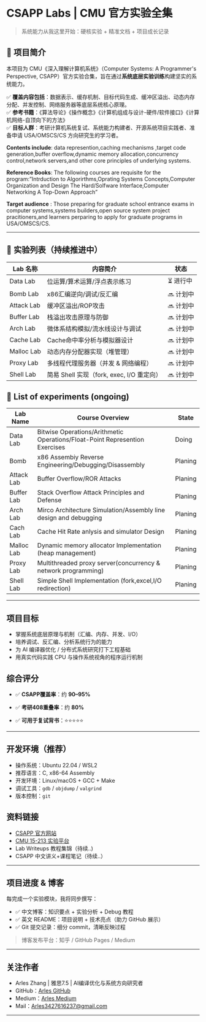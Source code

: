 # CSAPP Labs | CMU 官方实验全集

> 系统能力从我这里开始：硬核实验 + 精准文档 + 项目成长记录

## 📘 项目简介

本项目为 CMU《深入理解计算机系统》（Computer Systems: A Programmer's Perspective, CSAPP）官方实验合集，旨在通过**系统底层实验训练**构建坚实的系统能力。

✅ **覆盖内容包括**：数据表示、缓存机制、目标代码生成、缓冲区溢出、动态内存分配、并发控制、网络服务器等底层系统核心原理。    
✅ **参考书籍**：《算法导论》《操作概念》《计算机组成与设计-硬件/软件接口》《计算机网络-自顶向下的方法》      
✅ **目标人群**：考研计算机系统复试、系统能力构建者、开源系统项目实践者、准备申请 USA/OMSCS/CS 方向研究生的学习者。

**Contents include**: data represention,caching mechanisms ,target code generation,buffer overflow,dynamic memory allocation,concurrency control,network servers,and other core principles of underlying systems.

**Reference Books**: The following courses are requisite for the program:”Intrduction to Algorirthms,Oprating Systems Concepts,Computer Organization and Design The Hard/Solfware Interface,Computer Networking A Top-Down Approach”

**Target audience** : Those preparing for graduate school entrance exams in computer systems,systems builders,open source system project pracitioners,and learners perparing to apply for graduate programs in USA/OMSCS/CS.

---

## 📁 实验列表（持续推进中）

| Lab 名称     | 内容简介                             | 状态     |
| ---------- | -------------------------------- | ------ |
| Data Lab   | 位运算/算术运算/浮点表示练习                  | ⏳ 进行中  |
| Bomb Lab   | x86汇编逆向/调试/反汇编                   | 🔜 计划中  |
| Attack Lab | 缓冲区溢出/ROP攻击                      | 🔜 计划中  |
| Buffer Lab | 栈溢出攻击原理与防御                       | 🔜 计划中 |
| Arch Lab   | 微体系结构模拟/流水线设计与调试                 | 🔜 计划中 |
| Cache Lab  | Cache命中率分析与模拟器设计                 | 🔜 计划中 |
| Malloc Lab | 动态内存分配器实现（堆管理）                   | 🔜 计划中 |
| Proxy Lab  | 多线程代理服务器（并发 & 网络编程）              | 🔜 计划中 |
| Shell Lab  | 简易 Shell 实现（fork, exec, I/O 重定向） | 🔜 计划中 |

## 📁 List of experiments (ongoing)
| Lab Name | Course Overview | State |
| --- | --- | --- |
| Data Lab | Bitwise Operations/Arithmetic Operations/Float-Point Represention Exercises | Doing |
| Bomb | x86 Assembiy Reverse Engineering/Debugging/Disassembly | Planing |
| Attack Lab | Buffer Overflow/ROR Attacks | Planing |
| Buffer Lab | Stack Overflow Attack Principles and Defense | Planing |
| Arch Lab | Mirco Architecture Simulation/Assembly line design and debugging | Planing |
| Cach Lab | Cache Hit Rate anlysis and simulator Design | Planing |
| Malloc Lab | Dynamic memory allocator Implementation (heap management) | Planing |
| Proxy Lab | Multithreaded proxy server(concurrency & network programming) | Planing |
| Shell Lab | Simple Shell Implementation (fork,excel,I/O redirection) | Planing |

---

## 项目目标

* 掌握系统底层原理与机制（汇编、内存、并发、I/O）
* 培养调试、反汇编、分析系统行为的能力
* 为 AI 编译器优化 / 分布式系统研究打下工程基础
* 用真实代码实践 CPU 与操作系统视角的程序运行机制

## 综合评分

- ✅ **CSAPP覆盖率**：约 **90–95%**
    
- ✅ **考研408重叠率**：约 **80%**
    
- ✅ **可用于复试背书**：⭐⭐⭐⭐⭐

---

## 开发环境（推荐）

* 操作系统：Ubuntu 22.04 / WSL2
* 推荐语言：C, x86-64 Assembly
* 开发环境：Linux/macOS + GCC + Make
* 调试工具：`gdb` / `objdump` / `valgrind`
* 版本控制：`git`

## 资料链接

* [CSAPP 官方网站](https://csapp.cs.cmu.edu/)
* [CMU 15-213 实验平台](https://csapp.cs.cmu.edu/3e/labs.html)
* Lab Writeups 教程集锦（待续..)
* CSAPP 中文讲义+课程笔记（待续..）

---

## 项目进度 & 博客

每完成一个实验模块，我将同步撰写：

* ✅ 中文博客：知识要点 + 实验分析 + Debug 教程
* ✅ 英文 README：项目说明 + 技术亮点（助力 GitHub 展示）
* ✅ Git 提交记录：细分 commit，清晰反映过程

> 博客发布平台：知乎 / GitHub Pages / Medium

---

## 关注作者

* Arles Zhang | 雅思7.5 | AI编译优化与系统方向研究者
* GitHub：[Arles GitHub](https://github.com/ArlesZhang/)
* Medium：[Arles Medium](https://medium.com/@arles3427616237)
* Mail：Arles3427616237@gmail.com

---

